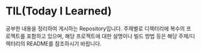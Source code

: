 # TIL(Today I Learned)

공부한 내용을 정리하여 게시하는 Repository입니다. 주제별로 디렉터리에 복수의 프로젝트를 포함하고 있으며, 해당 프로젝트에 대한 설명이나 빌드 방법 등은 해당 주제/디렉터리의 README를 참조하시기 바랍니다.

